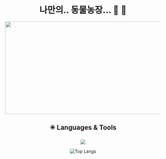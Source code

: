 <div align="center">
  
# 나만의.. 동물농장... :feet: :mushroom:
  
<a href="https://github.com/devxb/gitanimals">
<img
  src="https://render.gitanimals.org/farms/juiuj"
  width="600"
  height="300"
/>
</a>
<br/>

  ## :eight_pointed_black_star: Languages & Tools 
  <a href="https://skillicons.dev">
    <img src="https://skillicons.dev/icons?i=vscode,react,js,ts,notion&theme=light" />
  </a>
  <br/>
  
  ![Top Langs](https://github-readme-stats.vercel.app/api/top-langs/?username=juiuj&layout=compact)
</div>


